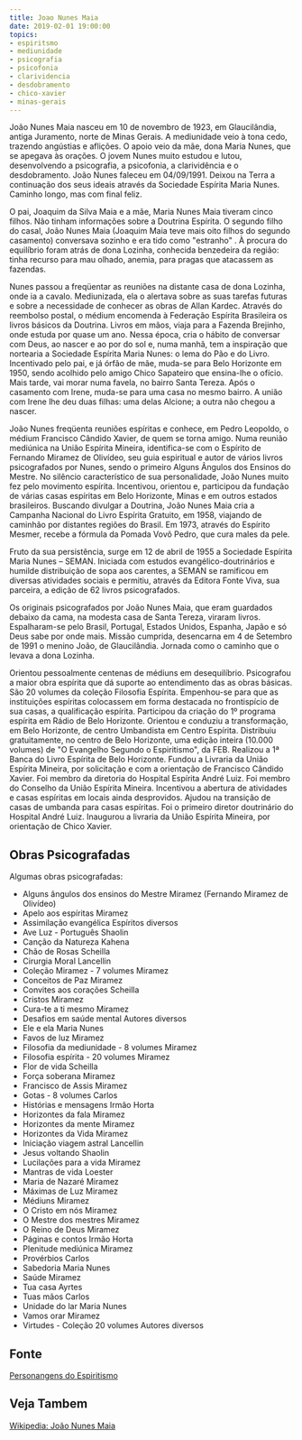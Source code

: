 ```yaml
---
title: Joao Nunes Maia
date: 2019-02-01 19:00:00
topics: 
- espiritsmo
- mediunidade
- psicografia
- psicofonia
- clarividencia
- desdobramento
- chico-xavier
- minas-gerais
---
```


João Nunes Maia nasceu em 10 de novembro de 1923, em Glaucilândia, antiga
Juramento, norte de Minas Gerais. A mediunidade veio à tona cedo, trazendo
angústias e aflições. O apoio veio da mãe, dona Maria Nunes, que se apegava às
orações. O jovem Nunes muito estudou e lutou, desenvolvendo a psicografia, a
psicofonia, a clarividência e o desdobramento.  João Nunes faleceu em
04/09/1991. Deixou na Terra a continuação dos seus ideais através da Sociedade
Espírita Maria Nunes. Caminho longo, mas com final feliz.

O pai, Joaquim da Silva Maia e a mãe, Maria Nunes Maia tiveram cinco filhos. Não
tinham informações sobre a Doutrina Espírita. O segundo filho do casal, João
Nunes Maia (Joaquim Maia teve mais oito filhos do segundo casamento) conversava
sozinho e era tido como "estranho" . À procura do equilíbrio foram atrás de dona
Lozinha, conhecida benzedeira da região: tinha recurso para mau olhado, anemia,
para pragas que atacassem as fazendas.

Nunes passou a freqüentar as reuniões na distante casa de dona Lozinha, onde ia
a cavalo. Mediunizada, ela o alertava sobre as suas tarefas futuras e sobre a
necessidade de conhecer as obras de Allan Kardec. Através do reembolso postal, o
médium encomenda à Federação Espírita Brasileira os livros básicos da Doutrina.
Livros em mãos, viaja para a Fazenda Brejinho, onde estuda por quase um ano.
Nessa época, cria o hábito de conversar com Deus, ao nascer e ao por do sol e,
numa manhã, tem a inspiração que nortearia a Sociedade Espírita Maria Nunes: o
lema do Pão e do Livro. Incentivado pelo pai, e já órfão de mãe, muda-se para
Belo Horizonte em 1950, sendo acolhido pelo amigo Chico Sapateiro que ensina-lhe
o ofício. Mais tarde, vai morar numa favela, no bairro Santa Tereza. Após o
casamento com Irene, muda-se para uma casa no mesmo bairro. A união com Irene
lhe deu duas filhas: uma delas Alcione; a outra não chegou a nascer.

João Nunes freqüenta reuniões espíritas e conhece, em Pedro Leopoldo, o médium
Francisco Cândido Xavier, de quem se torna amigo. Numa reunião mediúnica na
União Espírita Mineira, identifica-se com o Espírito de Fernando Miramez de
Olivídeo, seu guia espiritual e autor de vários livros psicografados por Nunes,
sendo o primeiro Alguns Ângulos dos Ensinos do Mestre. No silêncio
característico de sua personalidade, João Nunes muito fez pelo movimento
espírita. Incentivou, orientou e, participou da fundação de várias casas
espíritas em Belo Horizonte, Minas e em outros estados brasileiros. Buscando
divulgar a Doutrina, João Nunes Maia cria a Campanha Nacional do Livro Espírita
Gratuito, em 1958, viajando de caminhão por distantes regiões do Brasil. Em
1973, através do Espírito Mesmer, recebe a fórmula da Pomada Vovô Pedro, que
cura males da pele.

Fruto da sua persistência, surge em 12 de abril de 1955 a Sociedade Espírita
Maria Nunes – SEMAN. Iniciada com estudos evangélico-doutrinários e humilde
distribuição de sopa aos carentes, a SEMAN se ramificou em diversas atividades
sociais e permitiu, através da Editora Fonte Viva, sua parceira, a edição de 62
livros psicografados.

Os originais psicografados por João Nunes Maia, que eram guardados debaixo da
cama, na modesta casa de Santa Tereza, viraram livros. Espalharam-se pelo
Brasil, Portugal, Estados Unidos, Espanha, Japão e só Deus sabe por onde mais.
Missão cumprida, desencarna em 4 de Setembro de 1991 o menino João, de
Glaucilândia. Jornada como o caminho que o levava a dona Lozinha.

Orientou pessoalmente centenas de médiuns em desequilíbrio. Psicografou a maior
obra espírita que dá suporte ao entendimento das as obras básicas. São 20
volumes da coleção Filosofia Espírita. Empenhou-se para que as instituições
espíritas colocassem em forma destacada no frontispício de sua casas, a
qualificação espírita. Participou da criação do 1º programa espírita em Rádio de
Belo Horizonte. Orientou e conduziu a transformação, em Belo Horizonte, de
centro Umbandista em Centro Espírita. Distribuiu gratuitamente, no centro de
Belo Horizonte, uma edição inteira (10.000 volumes) de "O Evangelho Segundo o
Espiritismo", da FEB. Realizou a 1ª Banca do Livro Espírita de Belo Horizonte.
Fundou a Livraria da União Espírita Mineira, por solicitação e com a orientação
de Francisco Cândido Xavier. Foi membro da diretoria do Hospital Espírita André
Luiz. Foi membro do Conselho da União Espírita Mineira. Incentivou a abertura de
atividades e casas espíritas em locais ainda desprovidos. Ajudou na transição de
casas de umbanda para casas espíritas. Foi o primeiro diretor doutrinário do
Hospital André Luiz. Inaugurou a livraria da União Espírita Mineira, por
orientação de Chico Xavier.

## Obras Psicografadas
Algumas obras psicografadas:
* Alguns ângulos dos ensinos do Mestre 	Miramez (Fernando Miramez de Olivídeo)  
* Apelo aos espíritas 	Miramez  
* Assimilação evangélica 	Espíritos diversos  
* Ave Luz - Português 	Shaolin  
* Canção da Natureza 	Kahena  
* Chão de Rosas 	Scheilla  
* Cirurgia Moral 	Lancellin  
* Coleção Miramez - 7 volumes 	Miramez  
* Conceitos de Paz 	Miramez  
* Convites aos corações 	Scheilla  
* Cristos 	Miramez  
* Cura-te a ti mesmo 	Miramez  
* Desafios em saúde mental 	Autores diversos  
* Ele e ela 	Maria Nunes  
* Favos de luz 	Miramez  
* Filosofia da mediunidade - 8 volumes 	Miramez  
* Filosofia espírita - 20 volumes 	Miramez  
* Flor de vida 	Scheilla  
* Força soberana 	Miramez  
* Francisco de Assis 	Miramez  
* Gotas - 8 volumes 	Carlos  
* Histórias e mensagens 	Irmão Horta  
* Horizontes da fala 	Miramez  
* Horizontes da mente 	Miramez  
* Horizontes da Vida 	Miramez  
* Iniciação viagem astral 	Lancellin  
* Jesus voltando 	Shaolin  
* Lucilações para a vida 	Miramez  
* Mantras de vida 	Loester  
* Maria de Nazaré 	Miramez  
* Máximas de Luz 	Miramez  
* Médiuns 	Miramez  
* O Cristo em nós 	Miramez  
* O Mestre dos mestres 	Miramez  
* O Reino de Deus 	Miramez  
* Páginas e contos 	Irmão Horta  
* Plenitude mediúnica 	Miramez  
* Provérbios 	Carlos  
* Sabedoria 	Maria Nunes  
* Saúde 	Miramez  
* Tua casa 	Ayrtes  
* Tuas mãos 	Carlos  
* Unidade do lar 	Maria Nunes  
* Vamos orar 	Miramez  
* Virtudes - Coleção 20 volumes 	Autores diversos  


## Fonte
[Personangens do Espiritismo](https://personagensdoespiritismo.blogspot.com/2014/02/ermance-dufaux.html)

## Veja Tambem
[Wikipedia: João Nunes Maia](https://pt.wikipedia.org/wiki/Jo%C3%A3o_Nunes_Maia)
